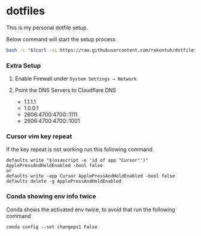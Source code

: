 # dotfiles

This is my personal dotfile setup.

Below command will start the setup process

```bash
bash -c "$(curl -sL https://raw.githubusercontent.com/rakontuh/dotfiles/master/install.sh)"
```

### Extra Setup

1. Enable Firewall under `System Settings → Network`

2. Point the DNS Servers to Cloudflare DNS
   - 1.1.1.1
   - 1.0.0.1
   - 2606:4700:4700::1111
   - 2606:4700:4700::1001


### Cursor vim key repeat
If the key repeat is not working run this following command.

```
defaults write "$(osascript -e 'id of app "Cursor"')" ApplePressAndHoldEnabled -bool false
or 
defaults write -app Cursor ApplePressAndHoldEnabled -bool false
defaults delete -g ApplePressAndHoldEnabled
```

### Conda showing env info twice
Conda shows the activated env twice, to avoid that run the following command

```
conda config --set changeps1 False
```

